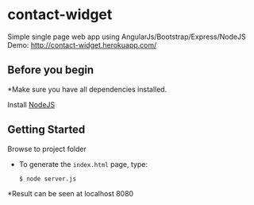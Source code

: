 # contact-widget
Simple single page web app using AngularJs/Bootstrap/Express/NodeJS
Demo: http://contact-widget.herokuapp.com/

## Before you begin

*Make sure you have all dependencies installed.

Install [NodeJS](http://nodejs.org/#download)

## Getting Started

Browse to project folder

* To generate the `index.html` page, type:

  ```sh
  $ node server.js
  ```

*Result can be seen at localhost 8080

